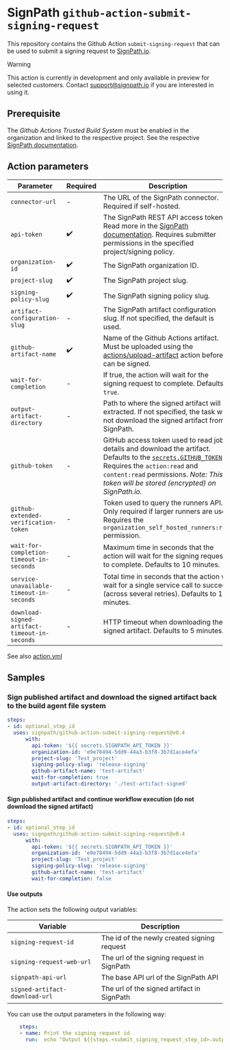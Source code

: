 # SignPath `github-action-submit-signing-request`

This repository contains the Github Action `submit-signing-request` that can be used to submit a signing request to [SignPath.io](https://about.signpath.io).

> [!WARNING]
> This action is currently in development and only available in preview for selected customers. Contact [support@signpath.io](mailto:support@signpath.io) if you are interested in using it.

## Prerequisite

The _Github Actions Trusted Build System_ must be enabled in the organization and linked to the respective project. See the respective [SignPath documentation](https://about.signpath.io/redirects/connectors/trusted-build-system-configuration).

## Action parameters

| Parameter                                     | Required           | Description |
| ----                                          | ---                | ------      |
| `connector-url`                               | -                  | The URL of the SignPath connector. Required if self-hosted.
| `api-token`                                   | :heavy_check_mark: | The SignPath REST API access token. Read more in the [SignPath documentation](https://about.signpath.io/redirects/connectors/api-token). Requires submitter permissions in the specified project/signing policy.
| `organization-id`                             | :heavy_check_mark: | The SignPath organization ID.
| `project-slug`                                | :heavy_check_mark: | The SignPath project slug.
| `signing-policy-slug`                         | :heavy_check_mark: | The SignPath signing policy slug.
| `artifact-configuration-slug`                 | -                  | The SignPath artifact configuration slug. If not specified, the default is used.
| `github-artifact-name`                        | :heavy_check_mark: | Name of the Github Actions artifact. Must be uploaded using the [actions/upload-artifact](https://github.com/actions/upload-artifact) action before it can be signed.
| `wait-for-completion`                         | -                  | If true, the action will wait for the signing request to complete. Defaults to `true`.
| `output-artifact-directory`                   | -                  | Path to where the signed artifact will be extracted. If not specified, the task will not download the signed artifact from SignPath.
| `github-token`                                | -                  | GitHub access token used to read job details and download the artifact. Defaults to the [`secrets.GITHUB_TOKEN`](https://docs.github.com/en/actions/security-guides/automatic-token-authentication). Requires the `action:read` and `content:read` permissions. _Note: This token will be stored (encrypted) on SignPath.io._
| `github-extended-verification-token`          | -                  | Token used to query the runners API. Only required if larger runners are used. Requires the `organization_self_hosted_runners:read` permission.
| `wait-for-completion-timeout-in-seconds`      | -                  | Maximum time in seconds that the action will wait for the signing request to complete. Defaults to 10 minutes.
| `service-unavailable-timeout-in-seconds`      | -                  | Total time in seconds that the action will wait for a single service call to succeed (across several retries). Defaults to 10 minutes.
| `download-signed-artifact-timeout-in-seconds` | -                  | HTTP timeout when downloading the signed artifact. Defaults to 5 minutes.

See also [action.yml](action.yml)

## Samples

### Sign published artifact and download the signed artifact back to the build agent file system

```yaml
steps:
- id: optional_step_id
  uses: signpath/github-action-submit-signing-request@v0.4
      with:
        api-token: '${{ secrets.SIGNPATH_API_TOKEN }}'
        organization-id: 'e9e78494-5dd9-44a3-b3f8-3b7d1ace4efa'
        project-slug: 'Test_project'
        signing-policy-slug: 'release-signing'
        github-artifact-name: 'test-artifact'
        wait-for-completion: true
        output-artifact-directory: './test-artifact-signed'
```

#### Sign published artifact and continue workflow execution (do not download the signed artifact)

```yaml
steps:
- id: optional_step_id
  uses: signpath/github-action-submit-signing-request@v0.4
      with:
        api-token: '${{ secrets.SIGNPATH_API_TOKEN }}'
        organization-id: 'e9e78494-5dd9-44a3-b3f8-3b7d1ace4efa'
        project-slug: 'Test_project'
        signing-policy-slug: 'release-signing'
        github-artifact-name: 'test-artifact'
        wait-for-completion: false
```

#### Use outputs

The action sets the following output variables:

| Variable                       | Description |
| ------                         | ------      |
| `signing-request-id`           | The id of the newly created signing request
| `signing-request-web-url`      | The url of the signing request in SignPath
| `signpath-api-url`             | The base API url of the SignPath API
| `signed-artifact-download-url` | The url of the signed artifact in SignPath

You can use the output parameters in the following way:
```yaml
    steps:
    - name: Print the signing request id
      run:  echo "Output ${{steps.<submit_signing_request_step_id>.outputs.signing-request-id }}"
```